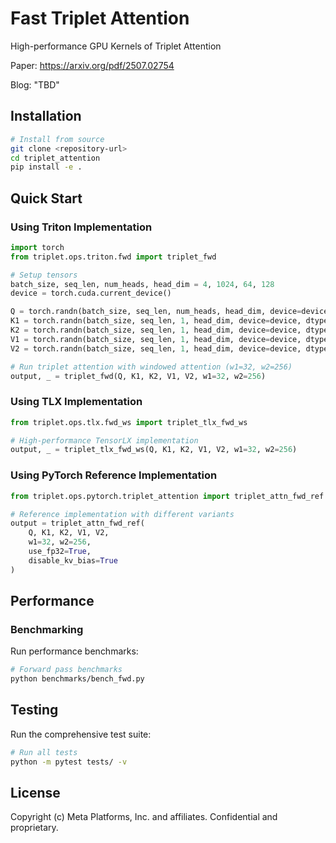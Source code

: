 # Fast Triplet Attention

High-performance GPU Kernels of Triplet Attention

Paper: https://arxiv.org/pdf/2507.02754

Blog: "TBD"

## Installation

```bash
# Install from source
git clone <repository-url>
cd triplet_attention
pip install -e .
```

## Quick Start

### Using Triton Implementation

```python
import torch
from triplet.ops.triton.fwd import triplet_fwd

# Setup tensors
batch_size, seq_len, num_heads, head_dim = 4, 1024, 64, 128
device = torch.cuda.current_device()

Q = torch.randn(batch_size, seq_len, num_heads, head_dim, device=device, dtype=torch.bfloat16)
K1 = torch.randn(batch_size, seq_len, 1, head_dim, device=device, dtype=torch.bfloat16)
K2 = torch.randn(batch_size, seq_len, 1, head_dim, device=device, dtype=torch.bfloat16)
V1 = torch.randn(batch_size, seq_len, 1, head_dim, device=device, dtype=torch.bfloat16)
V2 = torch.randn(batch_size, seq_len, 1, head_dim, device=device, dtype=torch.bfloat16)

# Run triplet attention with windowed attention (w1=32, w2=256)
output, _ = triplet_fwd(Q, K1, K2, V1, V2, w1=32, w2=256)
```

### Using TLX Implementation

```python
from triplet.ops.tlx.fwd_ws import triplet_tlx_fwd_ws

# High-performance TensorLX implementation
output, _ = triplet_tlx_fwd_ws(Q, K1, K2, V1, V2, w1=32, w2=256)
```

### Using PyTorch Reference Implementation

```python
from triplet.ops.pytorch.triplet_attention import triplet_attn_fwd_ref

# Reference implementation with different variants
output = triplet_attn_fwd_ref(
    Q, K1, K2, V1, V2,
    w1=32, w2=256,
    use_fp32=True,
    disable_kv_bias=True
)
```

## Performance

### Benchmarking

Run performance benchmarks:

```bash
# Forward pass benchmarks
python benchmarks/bench_fwd.py
```

## Testing

Run the comprehensive test suite:

```bash
# Run all tests
python -m pytest tests/ -v
```

## License

Copyright (c) Meta Platforms, Inc. and affiliates. Confidential and proprietary.
